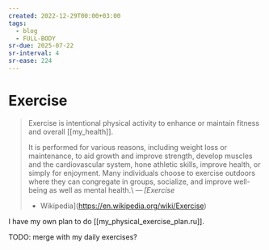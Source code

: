 ```yaml
---
created: 2022-12-29T00:00+03:00
tags:
  - blog
  - FULL-BODY
sr-due: 2025-07-22
sr-interval: 4
sr-ease: 224
---
```


# Exercise

> Exercise is intentional physical activity to enhance or maintain fitness and overall [[my_health]].
>
> It is performed for various reasons, including weight loss or maintenance, to aid growth and improve strength, develop muscles and the cardiovascular system, hone athletic skills, improve health, or simply for enjoyment. Many individuals choose to exercise outdoors where they can congregate in groups, socialize, and improve well-being as well as mental health.\ — <cite>[Exercise
>
> - Wikipedia](https://en.wikipedia.org/wiki/Exercise)</cite>

I have my own plan to do [[my_physical_exercise_plan.ru]].

TODO: merge with my daily exercises?
